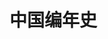 # 中国编年史

<History></History>

<script setup>
import History from '../../.vitepress/components/arts/History.vue'
</script>
